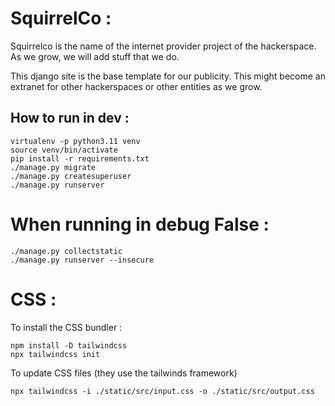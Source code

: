 # SquirrelCo :

Squirrelco is the name of the internet provider project of the hackerspace. As we grow, we will add stuff that we do.

This django site is the base template for our publicity. This might become an extranet for other hackerspaces or other entities as we grow.


## How to run in dev :

```shell
virtualenv -p python3.11 venv
source venv/bin/activate
pip install -r requirements.txt
./manage.py migrate
./manage.py createsuperuser
./manage.py runserver
```

# When running in debug False :
```shell
./manage.py collectstatic
./manage.py runserver --insecure
```

# CSS : 
To install the CSS bundler : 
```shell
npm install -D tailwindcss
npx tailwindcss init
```

To update CSS files (they use the tailwinds framework)
```shell
npx tailwindcss -i ./static/src/input.css -o ./static/src/output.css
```